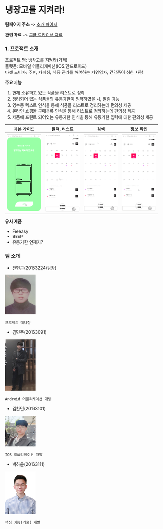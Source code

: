 # 냉장고를 지켜라!

**팀페이지 주소** -> [소개 페이지](https://kookmin-sw.github.io/capstone-2021-9/)

**관련 자료** -> [구글 드라이브 자료](https://drive.google.com/drive/folders/1V2mzOw_bEXJdegS4G252FB-DH29KiUCr?usp=sharing)

### 1. 프로잭트 소개

프로젝트 명: 냉장고를 지켜라(가제)  
플랫폼: 모바일 어플리케이션(IOS/안드로이드)  
타겟 소비자: 주부, 자취생, 식품 관리를 해야하는 자영업자, 건망증이 심한 사람 

**주요 기능**

1. 현재 소유하고 있는 식품을 리스트로 정리
2. 정리되어 있는 식품들의 유통기한이 임박하였을 시, 알림 기능
3. 영수증 텍스트 인식을 통해 식품들 리스트로 정리하는데 편의성 제공
4. 온라인 쇼핑몰 구매목록 인식을 통해 리스트로 정리하는데 편의성 제공
5. 제품에 프린트 되어있는 유통기한 인식을 통해 유통기한 입력에 대한 편의성 제공


기본 가이드                        |달력, 리스트                       |검색                       |정보 확인                   |
:--------------------------------:|:--------------------------------:|:-------------------------:|:-------------------------:|
![](docs/design/guide.gif)        |![](docs/design/calendar_list.gif)|![](docs/design/search.gif)|![](docs/design/status.gif)



**유사 제품**

- Freeasy
- BEEP
- 유통기한 언제지?

### 팀 소개


- 전현근(20153224/팀장)

<img src = "/docs/team_img/KakaoTalk_20210409_000232109.jpg" width="20%">

```
프로젝트 매니징
```

- 김민주(20163091)

<img src = "/docs/team_img/KakaoTalk_20210404_211047435_01.jpg" width="20%">

```
Android 어플리케이션 개발
```

- 김찬민(20163101)

<img src = "/docs/team_img/KakaoTalk_20210404_210623886.jpg" width="20%">

```
IOS 어플리케이션 개발
```

- 박하윤(20163111)

<img src = "/docs/team_img/KakaoTalk_20210404_210423322.jpg" width="20%">

```
핵심 기능(기술) 개발
```
